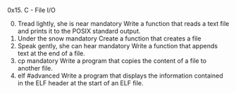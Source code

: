 0x15. C - File I/O

0. Tread lightly, she is near
mandatory
Write a function that reads a text file and prints it to the POSIX standard output.
1. Under the snow
mandatory
Create a function that creates a file
2. Speak gently, she can hear
mandatory
Write a function that appends text at the end of a file.
3. cp
mandatory
Write a program that copies the content of a file to another file.
4. elf
#advanced
Write a program that displays the information contained in the ELF header at the start of an ELF file.

